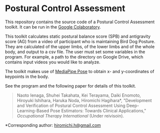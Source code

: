 # Postural Control Assessment

This repository contains the source code of a Postural Control Assessment toolkit. It can be run in the [Google Colaboratory](https://colab.research.google.com/?hl=en).

This toolkit calculates static postural balance score (SPB) and antigravity score (AG) from a video of participant who is maintaining Bird Dog Posture. They are calculated of the upper limbs, of the lower limbs and of the whole body, and output to a csv file. The user must set some variables in the program. For example, a path to the directory on Google Drive, which contains input videos you would like to analyze.

The toolkit makes use of [MediaPipe Pose](https://google.github.io/mediapipe/solutions/pose.html) to obtain x- and y-coordinates of keypoints in the body.

See the program and the following paper for details of this toolkit.

>Naoto Ienaga, Shuhei Takahata, Kei Terayama, Daiki Enomoto, Hiroyuki Ishihara, Haruka Noda, Hiromichi Hagihara\*, "Development and Verification of Postural Control Assessment Using Deep-Learning-Based Pose Estimators: Towards Clinical Applications," _Occupational Therapy International_ (Under reivisoin).

\*Corresponding author: hiromichi.h@gmail.com
